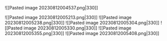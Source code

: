 ![[Pasted image 20230812004537.png|330]]

![[Pasted image 20230812005213.png|330]]
![[Pasted image 20230812005238.png|330]]
![[Pasted image 20230812005304.png|330]]
![[Pasted image 20230812005330.png|330]]
![[Pasted image 20230812005355.png|330]]
![[Pasted image 20230812005408.png|330]]
